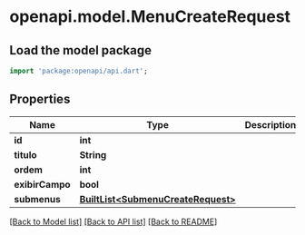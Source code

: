 # openapi.model.MenuCreateRequest

## Load the model package
```dart
import 'package:openapi/api.dart';
```

## Properties
Name | Type | Description | Notes
------------ | ------------- | ------------- | -------------
**id** | **int** |  | [optional] 
**titulo** | **String** |  | 
**ordem** | **int** |  | [optional] 
**exibirCampo** | **bool** |  | [optional] 
**submenus** | [**BuiltList&lt;SubmenuCreateRequest&gt;**](SubmenuCreateRequest.md) |  | [optional] 

[[Back to Model list]](../README.md#documentation-for-models) [[Back to API list]](../README.md#documentation-for-api-endpoints) [[Back to README]](../README.md)


